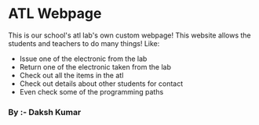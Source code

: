 # ATL Webpage
This is our school's atl lab's own custom webpage!
This website allows the students and teachers to do many things!
Like:
  - Issue one of the electronic from the lab
  - Return one of the electronic taken from the lab
  - Check out all the items in the atl
  - Check out details about other students for contact
  - Even check some of the programming paths
### By :- Daksh Kumar
